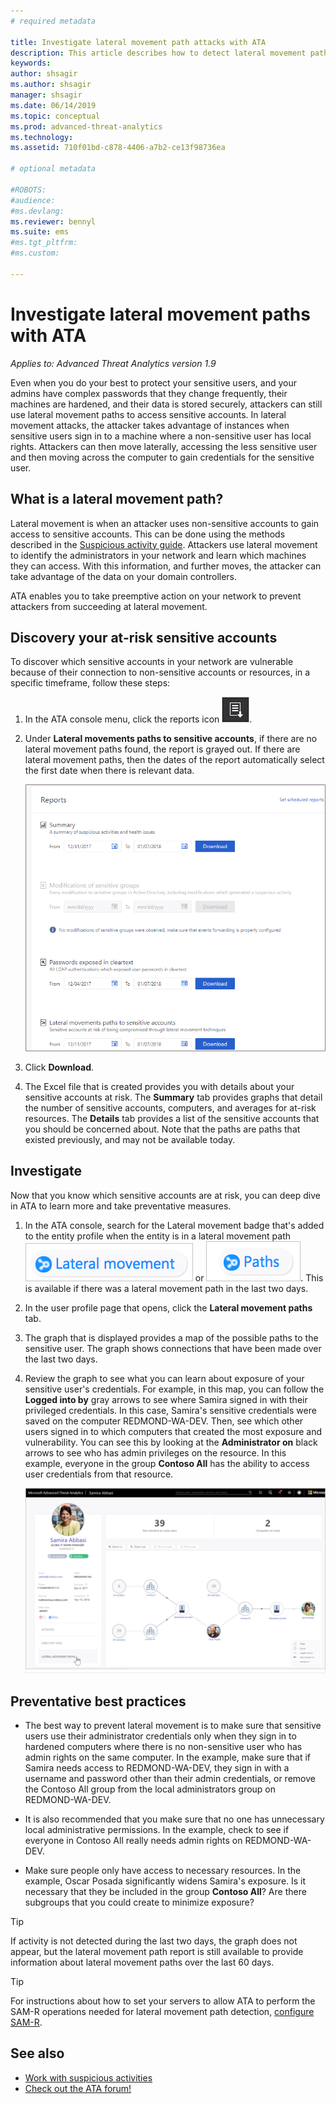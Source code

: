 ```yaml
---
# required metadata

title: Investigate lateral movement path attacks with ATA
description: This article describes how to detect lateral movement path attacks with Advanced Threat Analytics (ATA).
keywords:
author: shsagir
ms.author: shsagir
manager: shsagir
ms.date: 06/14/2019
ms.topic: conceptual
ms.prod: advanced-threat-analytics
ms.technology:
ms.assetid: 710f01bd-c878-4406-a7b2-ce13f98736ea

# optional metadata

#ROBOTS:
#audience:
#ms.devlang:
ms.reviewer: bennyl
ms.suite: ems
#ms.tgt_pltfrm:
#ms.custom:

---
```


# Investigate lateral movement paths with ATA


*Applies to: Advanced Threat Analytics version 1.9*

Even when you do your best to protect your sensitive users, and your admins have complex passwords that they change frequently, their machines are hardened, and their data is stored securely, attackers can still use lateral movement paths to access sensitive accounts. In lateral movement attacks, the attacker takes advantage of instances when sensitive users sign in to a machine where a non-sensitive user has local rights. Attackers can then move laterally, accessing the less sensitive user and then moving across the computer to gain credentials for the sensitive user. 

## What is a lateral movement path?

Lateral movement is when an attacker uses non-sensitive accounts to gain access to sensitive accounts. This can be done using the methods described in the [Suspicious activity guide](suspicious-activity-guide.md). Attackers use lateral movement to identify the administrators in your network and learn which machines they can access. With this information, and further moves, the attacker can take advantage of the data on your domain controllers. 

ATA enables you to take preemptive action on your network to prevent attackers from succeeding at lateral movement.

## Discovery your at-risk sensitive accounts

To discover which sensitive accounts in your network are vulnerable because of their connection to non-sensitive accounts or resources, in a specific timeframe, follow these steps: 

1. In the ATA console menu, click the reports icon ![reports icon](./media/ata-report-icon.png).

2. Under **Lateral movements paths to sensitive accounts**, if there are no lateral movement paths found, the report is grayed out. If there are lateral movement paths, then the dates of the report automatically select the first date when there is relevant data. 

   ![reports](./media/reports.png)

3. Click **Download**.

4. The Excel file that is created provides you with details about your sensitive accounts at risk. The **Summary** tab provides graphs that detail the number of sensitive accounts, computers, and averages for at-risk resources. The **Details** tab provides a list of the sensitive accounts that you should be concerned about. Note that the paths are paths that existed previously, and may not be available today.


## Investigate

Now that you know which sensitive accounts are at risk, you can deep dive in ATA to learn more and take preventative measures.

1. In the ATA console, search for the Lateral movement badge that's added to the entity profile when the entity is in a lateral movement path ![lateral icon](./media/lateral-movement-icon.png) or ![path icon](./media/paths-icon.png). This is available if there was a lateral movement path in the last two days.

2. In the user profile page that opens, click the **Lateral movement paths** tab.

3. The graph that is displayed provides a map of the possible paths to the sensitive user. The graph shows connections that have been made over the last two days.

4. Review the graph to see what you can learn about exposure of your sensitive user's credentials. For example, in this map, you can follow the **Logged into by** gray arrows to see where Samira signed in with their privileged credentials. In this case, Samira's sensitive credentials were saved on the computer REDMOND-WA-DEV. Then, see which other users signed in to which computers that created the most exposure and vulnerability. You can see this by looking at the **Administrator on** black arrows to see who has admin privileges on the resource. In this example, everyone in the group **Contoso All** has the ability to access user credentials from that resource.  

   ![User profile lateral movement paths](media/user-profile-lateral-movement-paths.png)


## Preventative best practices

- The best way to prevent lateral movement is to make sure that sensitive users use their administrator credentials only when they sign in to hardened computers where there is no non-sensitive user who has admin rights on the same computer. In the example, make sure that if Samira needs access to REDMOND-WA-DEV, they sign in with a username and password other than their admin credentials, or remove the Contoso All group from the local administrators group on REDMOND-WA-DEV.

- It is also recommended that you make sure that no one has unnecessary local administrative permissions. In the example, check to see if everyone in Contoso All really needs admin rights on REDMOND-WA-DEV.

- Make sure people only have access to necessary resources. In the example, Oscar Posada significantly widens Samira's exposure. Is it necessary that they be included in the group **Contoso All**? Are there subgroups that you could create to minimize exposure?

> [!TIP]
> If activity is not detected during the last two days, the graph does not appear, but the lateral movement path report is still available to provide information about lateral movement paths over the last 60 days.

> [!TIP]
> For instructions about how to set your servers to allow ATA to perform the SAM-R operations needed for lateral movement path detection, [configure SAM-R](install-ata-step9-samr.md).




## See also
- [Work with suspicious activities](working-with-suspicious-activities.md)
- [Check out the ATA forum!](https://social.technet.microsoft.com/Forums/security/home?forum=mata)
